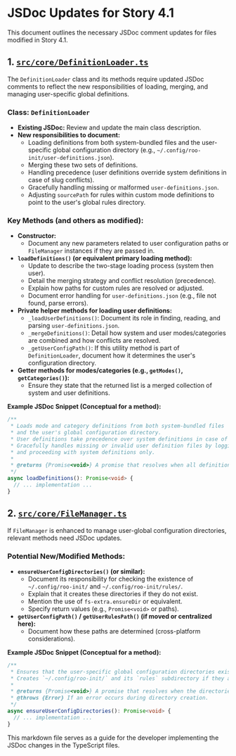 # JSDoc Updates for Story 4.1

This document outlines the necessary JSDoc comment updates for files modified in Story 4.1.

## 1. [`src/core/DefinitionLoader.ts`](src/core/DefinitionLoader.ts:0)

The `DefinitionLoader` class and its methods require updated JSDoc comments to reflect the new responsibilities of loading, merging, and managing user-specific global definitions.

### Class: `DefinitionLoader`

-   **Existing JSDoc:** Review and update the main class description.
-   **New responsibilities to document:**
    -   Loading definitions from both system-bundled files and the user-specific global configuration directory (e.g., `~/.config/roo-init/user-definitions.json`).
    -   Merging these two sets of definitions.
    -   Handling precedence (user definitions override system definitions in case of slug conflicts).
    -   Gracefully handling missing or malformed `user-definitions.json`.
    -   Adjusting `sourcePath` for rules within custom mode definitions to point to the user's global rules directory.

### Key Methods (and others as modified):

-   **Constructor:**
    -   Document any new parameters related to user configuration paths or `FileManager` instances if they are passed in.
-   **`loadDefinitions()` (or equivalent primary loading method):**
    -   Update to describe the two-stage loading process (system then user).
    -   Detail the merging strategy and conflict resolution (precedence).
    -   Explain how paths for custom rules are resolved or adjusted.
    -   Document error handling for `user-definitions.json` (e.g., file not found, parse errors).
-   **Private helper methods for loading user definitions:**
    -   `_loadUserDefinitions()`: Document its role in finding, reading, and parsing `user-definitions.json`.
    -   `_mergeDefinitions()`: Detail how system and user modes/categories are combined and how conflicts are resolved.
    -   `_getUserConfigPath()`: If this utility method is part of `DefinitionLoader`, document how it determines the user's configuration directory.
-   **Getter methods for modes/categories (e.g., `getModes()`, `getCategories()`):**
    -   Ensure they state that the returned list is a merged collection of system and user definitions.

**Example JSDoc Snippet (Conceptual for a method):**
```typescript
/**
 * Loads mode and category definitions from both system-bundled files
 * and the user's global configuration directory.
 * User definitions take precedence over system definitions in case of slug conflicts.
 * Gracefully handles missing or invalid user definition files by logging a warning
 * and proceeding with system definitions only.
 *
 * @returns {Promise<void>} A promise that resolves when all definitions are loaded and merged.
 */
async loadDefinitions(): Promise<void> {
  // ... implementation ...
}
```

## 2. [`src/core/FileManager.ts`](src/core/FileManager.ts:0)

If `FileManager` is enhanced to manage user-global configuration directories, relevant methods need JSDoc updates.

### Potential New/Modified Methods:

-   **`ensureUserConfigDirectories()` (or similar):**
    -   Document its responsibility for checking the existence of `~/.config/roo-init/` and `~/.config/roo-init/rules/`.
    -   Explain that it creates these directories if they do not exist.
    -   Mention the use of `fs-extra.ensureDir` or equivalent.
    -   Specify return values (e.g., `Promise<void>` or paths).
-   **`getUserConfigPath()` / `getUserRulesPath()` (if moved or centralized here):**
    -   Document how these paths are determined (cross-platform considerations).

**Example JSDoc Snippet (Conceptual for a method):**
```typescript
/**
 * Ensures that the user-specific global configuration directories exist.
 * Creates `~/.config/roo-init/` and its `rules` subdirectory if they are not present.
 *
 * @returns {Promise<void>} A promise that resolves when the directories are verified or created.
 * @throws {Error} If an error occurs during directory creation.
 */
async ensureUserConfigDirectories(): Promise<void> {
  // ... implementation ...
}
```

This markdown file serves as a guide for the developer implementing the JSDoc changes in the TypeScript files.